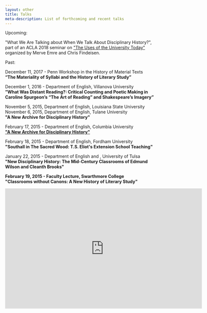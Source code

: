 ```yaml
---
layout: other
title: Talks
meta-description: List of forthcoming and recent talks
---
```


Upcoming:

"What We Are Talking about When We Talk About Disciplinary History?", part of an ACLA 2018 seminar on ["The Uses of the University Today"](https://www.acla.org/program-guide#/search/seminar/17102) organized by Merve Emre and Chris Findeisen.


Past:

December 11, 2017 - Penn Workshop in the History of Material Texts
<br>
<b>“The Materiality of Syllabi and the History of Literary Study”</b>

December 1, 2016 - Department of English, Villanova University
<br>
<b>”What Was Distant Reading?: Critical Counting and Poetic Making in Caroline Spurgeon’s “The Art of Reading” and Shakespeare’s Imagery”</b>


November  5, 2015, Department of English, Louisiana State University
<br>
November 6, 2015, Department of English, Tulane University
<br>
<b>"A New Archive for Disciplinary History"</b>

February 17, 2015 - Department of English, Columbia University
<br>
<b>["A New Archive for Disciplinary History"](http://english.columbia.edu/events/rachel-buurma-laura-heffernan-new-archive-disciplinary-history)</b>

February 18, 2015 - Department of English, Fordham University
<br>
<b>"Southall in The Sacred Wood: T.S. Eliot's Extension School Teaching"</b>

January 22, 2015 - Department of English and , University of Tulsa <br>
<b>"New Disciplinary History: The Mid-Century Classrooms of Edmund Wilson and Cleanth Brooks"<b>

February 19, 2015 - Faculty Lecture, Swarthmore College
<br>
<b>"Classrooms without Canons: A New History of Literary Study"<b>

<iframe id="ensembleEmbeddedContent_3WSXrb03B0etaAVigtgE3g" src="https://ensemble.swarthmore.edu/app/plugin/embed.aspx?ID=3WSXrb03B0etaAVigtgE3g&displayTitle=false&startTime=517&autoPlay=false&hideControls=false&showCaptions=false&width=640&height=334&displaySharing=false" frameborder="0" style="width:640px;height:390px;" height="390" width="640" allowfullscreen></iframe>
